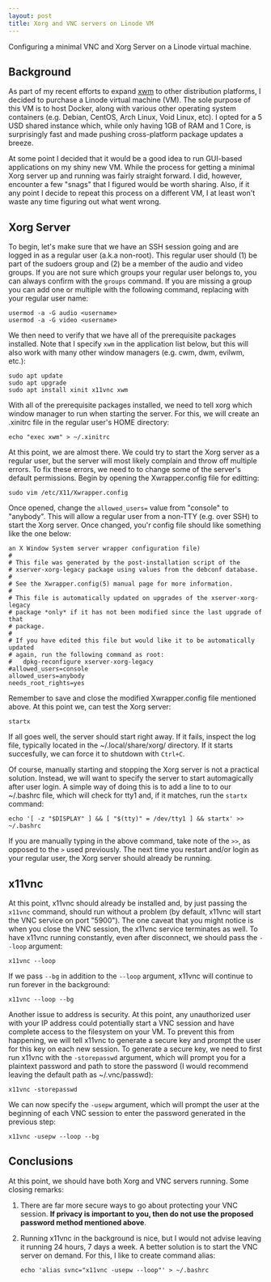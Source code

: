 ```yaml
---
layout: post
title: Xorg and VNC servers on Linode VM
---
```


Configuring a minimal VNC and Xorg Server on a Linode virtual machine.

## Background

As part of my recent efforts to expand [xwm](http://github.com/mcpcpc/xwm) to 
other distribution platforms, I decided to purchase a Linode virtual machine
(VM). The sole purpose of this VM is to host Docker, along with various other 
operating system containers (e.g. Debian, CentOS, Arch Linux, Void Linux, etc). 
I opted for a 5 USD shared instance which, while only having 1GB of RAM and 1 
Core, is surprisingly fast and made pushing cross-platform package updates a 
breeze. 

At some point I decided that it would be a good idea to run GUI-based 
applications on my shiny new VM. While the process for getting a minimal Xorg 
server up and running was fairly straight forward.  I did, however, encounter a 
few "snags" that I figured would be worth sharing. Also, if it any point I 
decide to repeat this process on a different VM, I at least won't waste any time 
figuring out what went wrong.

## Xorg Server

To begin, let's make sure that we have an SSH session going and are logged in as 
a regular user (a.k.a non-root). This regular user should (1) be part of the 
sudoers group and (2) be a member of the audio and video groups. If you are not 
sure which groups your regular user belongs to, you can always confirm with the 
`groups` command. If you are missing a group you can add one or multiple with the 
following command, replacing <username> with your regular user name:

```shell
usermod -a -G audio <username>
usermod -a -G video <username>
```

We then need to verify that we have all of the prerequisite packages installed. 
Note that I specify `xwm` in the application list below, but this will also work 
with many other window managers (e.g. cwm, dwm, evilwm, etc.):

```shell
sudo apt update
sudo apt upgrade
sudo apt install xinit x11vnc xwm
```

With all of the prerequisite packages installed, we need to tell xorg which 
window manager to run when starting the server. For this, we will create an 
.xinitrc file in the regular user's HOME directory: 

```shell
echo "exec xwm" > ~/.xinitrc
```

At this point, we are almost there. We could try to start the Xorg server as a 
regular user, but the server will most likely complain and throw off multiple 
errors. To fix these errors, we need to to change some of the server's default
permissions. Begin by opening the Xwrapper.config file for editting:

```shell
sudo vim /etc/X11/Xwrapper.config
```

Once opened, change the `allowed_users=` value from "console" to "anybody". This
will allow a regular user from a non-TTY (e.g. over SSH) to start the Xorg 
server. Once changed, you'r config file should like something like the one
below:

```
an X Window System server wrapper configuration file)
#
# This file was generated by the post-installation script of the
# xserver-xorg-legacy package using values from the debconf database.
#
# See the Xwrapper.config(5) manual page for more information.
#
# This file is automatically updated on upgrades of the xserver-xorg-legacy
# package *only* if it has not been modified since the last upgrade of that
# package.
#
# If you have edited this file but would like it to be automatically updated
# again, run the following command as root:
#   dpkg-reconfigure xserver-xorg-legacy
#allowed_users=console
allowed_users=anybody
needs_root_rights=yes
```

Remember to save and close the modified Xwrapper.config file mentioned above. At 
this point we, can test the Xorg server:

```shell
startx
```

If all goes well, the server should start right away.  If it fails, inspect the 
log file, typically located in the ~/.local/share/xorg/ directory. If it starts
succesfully, we can force it to shutdown with `Ctrl+C`.

Of course, manually starting and stopping the Xorg server is not a practical 
solution.  Instead, we will want to specify the server to start automagically
after user login. A simple way of doing this is to add a line to to our ~/.bashrc 
file, which will check for tty1 and, if it matches, run the `startx` command:

```shell
echo '[ -z "$DISPLAY" ] && [ "$(tty)" = /dev/tty1 ] && startx' >> ~/.bashrc
```

If you are manually typing in the above command, take note of the `>>`, as 
opposed to the `>` used previously. The next time you restart and/or login as 
your regular user, the Xorg server should already be running. 

## x11vnc

At this point, x11vnc should already be installed and, by just passing the 
`x11vnc` command, should run without a problem (by default, x11vnc will start
the VNC service on port "5900"). The one caveat that you might notice is when
you close the VNC session, the x11vnc service terminates as well. To have 
x11vnc running constantly, even after disconnect, we should pass the `--loop`
argument:

```shell
x11vnc --loop
``` 
If we pass `--bg` in addition to the `--loop` argument, x11vnc will continue
to run forever in the background:

```shell
x11vnc --loop --bg
```

Another issue to address is security. At this point, any unauthorized user 
with your IP address could potentially start a VNC session and have complete
access to the filesystem on your VM. To prevent this from happening, we will 
tell x11vnc to generate a secure key and prompt the user for this key on each 
new session. To generate a secure key, we need to first run x11vnc with the 
`-storepasswd` argument, which will prompt you for a plaintext password and 
path to store the password (I would recommend leaving the default path as 
~/.vnc/passwd):

```shell
x11vnc -storepasswd
```

We can now specify the `-usepw` argument, which will prompt the user at
the beginning of each VNC session to enter the password generated in the
previous step:

```shell
x11vnc -usepw --loop --bg
```

## Conclusions

At this point, we should have both Xorg and VNC servers running. Some closing
remarks:

1. There are far more secure ways to go about protecting your VNC session. 
   **If privacy is important to you, then do not use the proposed password 
   method mentioned above**.
2. Running x11vnc in the background is nice, but I would not advise leaving it 
   running 24 hours, 7 days a week. A better solution is to start the VNC server
   on demand. For this, I like to create command alias:

   ```shell
   echo 'alias svnc="x11vnc -usepw --loop"' > ~/.bashrc
   ```
